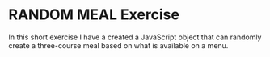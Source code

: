 <h1>RANDOM MEAL Exercise</h1>
<p>In this short exercise I have a created a JavaScript object that can randomly create a three-course meal based on what is available on a menu.</p>
